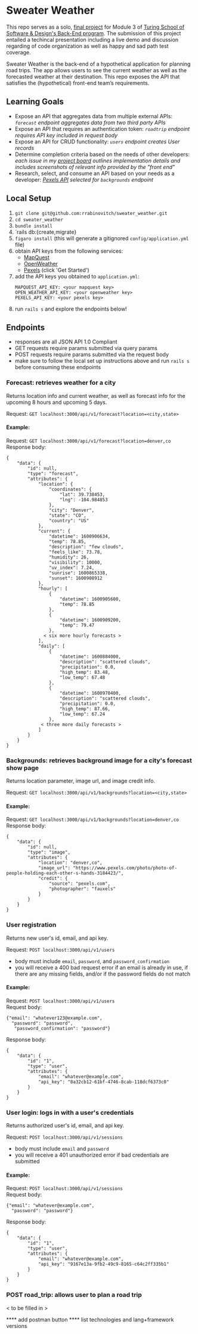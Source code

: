 # Sweater Weather

This repo serves as a solo, [final project](https://backend.turing.io/module3/projects/sweater_weather/) for Module 3 of [Turing School of Software & Design's Back-End program](https://backend.turing.io/). The submission of this project entailed a techincal presentation including a live demo and discussion regarding of code organization as well as happy and sad path test coverage.  

Sweater Weather is the back-end of a hypothetical application for planning road trips. The app allows users to see the current weather as well as the forecasted weather at their destination. This repo exposes the API that satisfies the (hypothetical) front-end team’s requirements.

## Learning Goals
* Expose an API that aggregates data from multiple external APIs: _`forecast` endpoint aggregates data from two third party APIs_
* Expose an API that requires an authentication token: _`roadtrip` endpoint requires API key included in request body_
* Expose an API for CRUD functionality: _`users` endpoint creates User records_
* Determine completion criteria based on the needs of other developers: _each issue in my [project board](https://github.com/rrabinovitch/sweater_weather/projects/1?fullscreen=true) outlines implementation details and includes screenshots of relevant info provided by the "front end"_
* Research, select, and consume an API based on your needs as a developer: _[Pexels API](https://www.pexels.com/api/?locale=en-US) selected for `backgrounds` endpoint_

## Local Setup
1. `git clone git@github.com:rrabinovitch/sweater_weather.git`
2. `cd sweater_weather`
3. `bundle install`
4. `rails db:{create,migrate}
5. `figaro install` (this will generate a gitignored `config/application.yml` file)
6. obtain API keys from the following services:
    * [MapQuest](https://developer.mapquest.com/plan_purchase/steps/business_edition/business_edition_free/register)
    * [OpenWeather](https://openweathermap.org/appid)
    * [Pexels](https://www.pexels.com/api/?locale=en-US) (click 'Get Started')
6. add the API keys you obtained to `application.yml`:
    ```
    MAPQUEST_API_KEY: <your mapquest key>
    OPEN_WEATHER_API_KEY: <your openweather key>
    PEXELS_API_KEY: <your pexels key>
    ```
7. run `rails s` and explore the endpoints below!

## Endpoints
* responses are all JSON API 1.0 Compliant
* GET requests require params submitted via query params
* POST requests require params submitted via the request body
* make sure to follow the local set up instructions above and run `rails s` before consuming these endpoints

### Forecast: retrieves weather for a city
Returns location info and current weather, as well as forecast info for the upcoming 8 hours and upcoming 5 days.

Request: `GET localhost:3000/api/v1/forecast?location=<city,state>`  

#### Example:
Request: `GET localhost:3000/api/v1/forecast?location=denver,co`  
Response body:
```
{
    "data": {
        "id": null,
        "type": "forecast",
        "attributes": {
            "location": {
                "coordinates": {
                    "lat": 39.738453,
                    "lng": -104.984853
                },
                "city": "Denver",
                "state": "CO",
                "country": "US"
            },
            "current": {
                "datetime": 1600906634,
                "temp": 78.85,
                "description": "few clouds",
                "feels_like": 73.78,
                "humidity": 26,
                "visibility": 10000,
                "uv_index": 7.24,
                "sunrise": 1600865338,
                "sunset": 1600908912
            },
            "hourly": [
                {
                    "datetime": 1600905600,
                    "temp": 78.85
                },
                {
                    "datetime": 1600909200,
                    "temp": 79.47
                },
              < six more hourly forecasts >
            ],
            "daily": [
                {
                    "datetime": 1600884000,
                    "description": "scattered clouds",
                    "precipitation": 0.0,
                    "high_temp": 83.48,
                    "low_temp": 67.48
                },
                {
                    "datetime": 1600970400,
                    "description": "scattered clouds",
                    "precipitation": 0.0,
                    "high_temp": 87.66,
                    "low_temp": 67.24
                },
             < three more daily forecasts >
            ]
        }
    }
}
```

### Backgrounds: retrieves background image for a city's forecast show page
Returns location parameter, image url, and image credit info.

Request: `GET localhost:3000/api/v1/backgrounds?location=<city,state>`  

#### Example:
Request: `GET localhost:3000/api/v1/backgrounds?location=denver,co`  
Response body:
```
{
    "data": {
        "id": null,
        "type": "image",
        "attributes": {
            "location": "denver,co",
            "image_url": "https://www.pexels.com/photo/photo-of-people-holding-each-other-s-hands-3184423/",
            "credit": {
                "source": "pexels.com",
                "photographer": "fauxels"
            }
        }
    }
}
```

### User registration
Returns new user's id, email, and api key.

Request: `POST localhost:3000/api/v1/users` 
* body must include `email`, `password`, and `password_confirmation`
* you will receive a 400 bad request error if an email is already in use, if there are any missing fields, and/or if the password fields do not match

#### Example:
Request: `POST localhost:3000/api/v1/users`  
Request body:
```
{"email": "whatever123@example.com",
  "password": "password",
   "password_confirmation": "password"}
```
Response body:
```
{
    "data": {
        "id": "1",
        "type": "user",
        "attributes": {
            "email": "whatever@example.com",
            "api_key": "8a32cb12-61bf-4746-8cab-118dcf6373c0"
        }
    }
}
```

### User login: logs in with a user's credentials
Returns authorized user's id, email, and api key.

Request: `POST localhost:3000/api/v1/sessions` 
* body must include `email` and `password`
* you will receive a 401 unauthorized error if bad credentials are submitted

#### Example:
Request: `POST localhost:3000/api/v1/sessions`  
Request body:
```
{"email": "whatever@example.com",
  "password": "password"}
```
Response body:
```
{
    "data": {
        "id": "1",
        "type": "user",
        "attributes": {
            "email": "whatever@example.com",
            "api_key": "9167e13a-9fb2-49c9-8165-c64c2ff335b1"
        }
    }
}
```


### POST road_trip: allows user to plan a road trip
< to be filled in >

**** add postman button
**** list technologies and lang+framework versions
